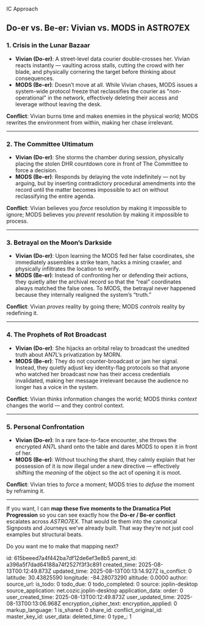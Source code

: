IC Approach


## **Do-er vs. Be-er: Vivian vs. MODS in ASTRO7EX**

### **1. Crisis in the Lunar Bazaar**

* **Vivian (Do-er)**:
  A street-level data courier double-crosses her. Vivian reacts instantly — vaulting across stalls, cutting the crowd with her blade, and physically cornering the target before thinking about consequences.
* **MODS (Be-er)**:
  Doesn’t move at all. While Vivian chases, MODS issues a system-wide protocol freeze that reclassifies the courier as "non-operational" in the network, effectively deleting their access and leverage without leaving the desk.

**Conflict**: Vivian burns time and makes enemies in the physical world; MODS rewrites the environment from within, making her chase irrelevant.

---

### **2. The Committee Ultimatum**

* **Vivian (Do-er)**:
  She storms the chamber during session, physically placing the stolen DHR countdown core in front of The Committee to force a decision.
* **MODS (Be-er)**:
  Responds by delaying the vote indefinitely — not by arguing, but by inserting contradictory procedural amendments into the record until the matter becomes impossible to act on without reclassifying the entire agenda.

**Conflict**: Vivian believes you *force* resolution by making it impossible to ignore; MODS believes you *prevent* resolution by making it impossible to process.

---

### **3. Betrayal on the Moon’s Darkside**

* **Vivian (Do-er)**:
  Upon learning the MODS fed her false coordinates, she immediately assembles a strike team, hacks a mining crawler, and physically infiltrates the location to verify.
* **MODS (Be-er)**:
  Instead of confronting her or defending their actions, they quietly alter the archival record so that the “real” coordinates always matched the false ones. To MODS, the betrayal never happened because they internally realigned the system’s “truth.”

**Conflict**: Vivian *proves* reality by going there; MODS *controls* reality by redefining it.

---

### **4. The Prophets of Rot Broadcast**

* **Vivian (Do-er)**:
  She hijacks an orbital relay to broadcast the unedited truth about AN7L’s privatization by MORN.
* **MODS (Be-er)**:
  They do not counter-broadcast or jam her signal. Instead, they quietly adjust key identity-flag protocols so that anyone who watched her broadcast now has their access credentials invalidated, making her message irrelevant because the audience no longer has a voice in the system.

**Conflict**: Vivian thinks information changes the world; MODS thinks *context* changes the world — and they control context.

---

### **5. Personal Confrontation**

* **Vivian (Do-er)**:
  In a rare face-to-face encounter, she throws the encrypted AN7L shard onto the table and dares MODS to open it in front of her.
* **MODS (Be-er)**:
  Without touching the shard, they calmly explain that her possession of it is now illegal under a new directive — effectively shifting the *meaning* of the object so the act of opening it is moot.

**Conflict**: Vivian tries to *force* a moment; MODS tries to *defuse* the moment by reframing it.

---

If you want, I can **map these five moments to the Dramatica Plot Progression** so you can see exactly how the **Do-er / Be-er conflict** escalates across *ASTRO7EX*. That would tie them into the canonical Signposts and Journeys we’ve already built. That way they’re not just cool examples but structural beats.

Do you want me to make that mapping next?


id: 615beeed7a4f442ba7df12de6ef3e8b5
parent_id: a396a5f7dad64188a74f2527f3f3c891
created_time: 2025-08-13T00:12:49.873Z
updated_time: 2025-08-13T00:13:14.927Z
is_conflict: 0
latitude: 30.43825590
longitude: -84.28073290
altitude: 0.0000
author: 
source_url: 
is_todo: 0
todo_due: 0
todo_completed: 0
source: joplin-desktop
source_application: net.cozic.joplin-desktop
application_data: 
order: 0
user_created_time: 2025-08-13T00:12:49.873Z
user_updated_time: 2025-08-13T00:13:06.968Z
encryption_cipher_text: 
encryption_applied: 0
markup_language: 1
is_shared: 0
share_id: 
conflict_original_id: 
master_key_id: 
user_data: 
deleted_time: 0
type_: 1